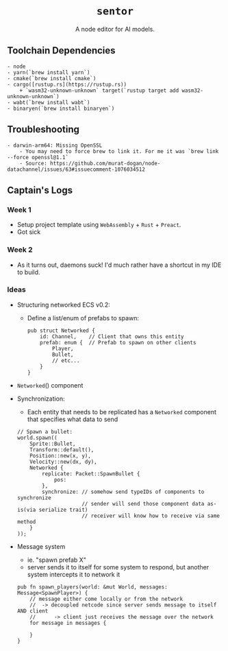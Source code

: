 <div align="center">
    <h1><code>sentor</code></h1>
    A node editor for AI models.
</div>

## Toolchain Dependencies
    - node
    - yarn(`brew install yarn`)
    - cmake(`brew install cmake`)
    - cargo([rustup.rs](https://rustup.rs))
        + `wasm32-unknown-unknown` target(`rustup target add wasm32-unknown-unknown`)
    - wabt(`brew install wabt`)
    - binaryen(`brew install binaryen`)

## Troubleshooting
    - darwin-arm64: Missing OpenSSL
        - You may need to force brew to link it. For me it was `brew link --force openssl@1.1`
        - Source: https://github.com/murat-dogan/node-datachannel/issues/63#issuecomment-1076034512

## Captain's Logs
### Week 1
- Setup project template using `WebAssembly` + `Rust` + `Preact`.
- Got sick
### Week 2
- As it turns out, daemons suck! I'd much rather have a shortcut in my IDE to build.

### Ideas
- Structuring networked ECS v0.2:
    - Define a list/enum of prefabs to spawn:
        ```
        pub struct Networked {
            id: Channel,    // Client that owns this entity
            prefab: enum {  // Prefab to spawn on other clients
                Player,
                Bullet,
                // etc...
            }
        }
        ```

- `Networked`() component

- Synchronization:
    - Each entity that needs to be replicated has a `Networked` component that specifies
    what data to send
    ```
    // Spawn a bullet:
    world.spawn((
        Sprite::Bullet,
        Transform::default(),
        Position::new(x, y),
        Velocity::new(dx, dy),
        Networked {
            replicate: Packet::SpawnBullet {
                pos: 
            },
            synchronize: // somehow send typeIDs of components to synchronize
                         // sender will send those component data as-is(via serialize trait)
                         // receiver will know how to receive via same method
        }
    ));
    ```

- Message system
    - ie. "spawn prefab X"
    - server sends it to itself for some system to respond, but another system intercepts it
    to network it
    ```
    pub fn spawn_players(world: &mut World, messages: Message<SpawnPlayer>) {
        // message either come locally or from the network
        //  -> decoupled netcode since server sends message to itself AND client
        //      -> client just receives the message over the network
        for message in messages {

        }
    }
    ```
